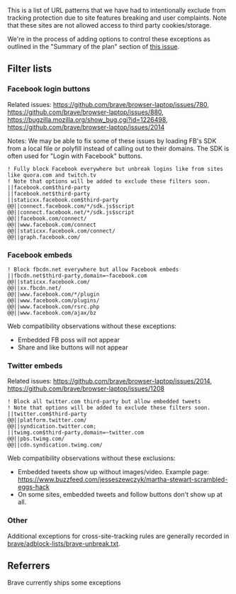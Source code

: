 This is a list of URL patterns that we have had to intentionally exclude from tracking protection due to site features breaking and user complaints. Note that these sites are not allowed access to third party cookies/storage.

We're in the process of adding options to control these exceptions as outlined in the "Summary of the plan" section of [this issue](https://github.com/brave/brave-browser/issues/3475).

## Filter lists

### Facebook login buttons

Related issues: https://github.com/brave/browser-laptop/issues/780, https://github.com/brave/browser-laptop/issues/880, https://bugzilla.mozilla.org/show_bug.cgi?id=1226498, https://github.com/brave/browser-laptop/issues/2014

Notes: We may be able to fix some of these issues by loading FB's SDK from a local file or polyfill instead of calling out to their domains. The SDK is often used for "Login with Facebook" buttons.

```
! Fully block Facebook everywhere but unbreak logins like from sites like quora.com and twitch.tv
! Note that options will be added to exclude these filters soon.
||facebook.com$third-party
||facebook.net$third-party
||staticxx.facebook.com$third-party
@@||connect.facebook.com/*/sdk.js$script
@@||connect.facebook.net/*/sdk.js$script
@@||facebook.com/connect/
@@||www.facebook.com/connect
@@||staticxx.facebook.com/connect/
@@||graph.facebook.com/
```

### Facebook embeds

```
! Block fbcdn.net everywhere but allow Facebook embeds
||fbcdn.net$third-party,domain=~facebook.com
@@||staticxx.facebook.com/
@@||xx.fbcdn.net/
@@||www.facebook.com/*/plugin
@@||www.facebook.com/plugins/
@@||www.facebook.com/rsrc.php
@@||www.facebook.com/ajax/bz
```

Web compatibility observations without these exceptions:
* Embedded FB poss will not appear
* Share and like buttons will not appear

### Twitter embeds

Related issues: https://github.com/brave/browser-laptop/issues/2014, https://github.com/brave/browser-laptop/issues/1208

```
! Block all twitter.com third-party but allow embedded tweets
! Note that options will be added to exclude these filters soon.
||twitter.com$third-party
@@||platform.twitter.com/
@@||syndication.twitter.com;
||twimg.com$third-party,domain=~twitter.com
@@||pbs.twimg.com/
@@||cdn.syndication.twimg.com/
```

Web compatibility observations without these exclusions:
* Embedded tweets show up without images/video. Example page: https://www.buzzfeed.com/jesseszewczyk/martha-stewart-scrambled-eggs-hack
* On some sites, embedded tweets and follow buttons don't show up at all.

### Other

Additional exceptions for cross-site-tracking rules are generally recorded in [brave/adblock-lists/brave-unbreak.txt](https://github.com/brave/adblock-lists/blob/master/brave-unbreak.txt).

## Referrers

Brave currently ships some exceptions 